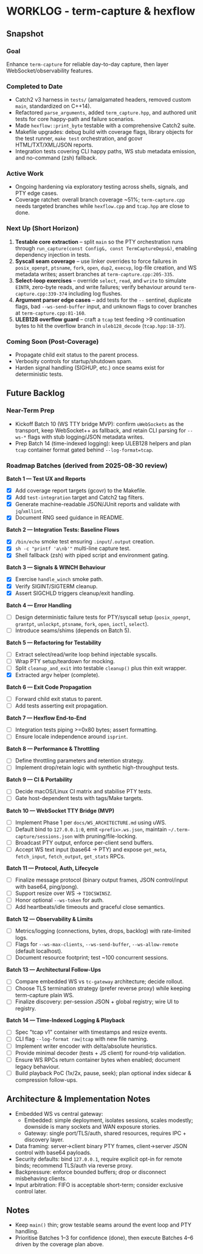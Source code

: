 # WORKLOG - term-capture & hexflow

## Snapshot

### Goal
Enhance `term-capture` for reliable day-to-day capture, then layer WebSocket/observability features.

### Completed to Date
- Catch2 v3 harness in `tests/` (amalgamated headers, removed custom `main`, standardized on C++14).
- Refactored `parse_arguments`, added `term_capture.hpp`, and authored unit tests for core happy-path and failure scenarios.
- Made `hexflow::print_byte` testable with a comprehensive Catch2 suite.
- Makefile upgrades: debug build with coverage flags, library objects for the test runner, `make test` orchestration, and gcovr HTML/TXT/XML/JSON reports.
- Integration tests covering CLI happy paths, WS stub metadata emission, and no-command (zsh) fallback.

### Active Work
- Ongoing hardening via exploratory testing across shells, signals, and PTY edge cases.
- Coverage ratchet: overall branch coverage ~51%; `term-capture.cpp` needs targeted branches while `hexflow.cpp` and `tcap.hpp` are close to done.

### Next Up (Short Horizon)
1. **Testable core extraction** – split `main` so the PTY orchestration runs through `run_capture(const Config&, const TermCaptureDeps&)`, enabling dependency injection in tests.
2. **Syscall seam coverage** – use linker overrides to force failures in `posix_openpt`, `ptsname`, `fork`, `open`, `dup2`, `execvp`, log-file creation, and WS metadata writes; assert branches at `term-capture.cpp:205-335`.
3. **Select-loop exercises** – override `select`, `read`, and `write` to simulate `EINTR`, zero-byte reads, and write failures; verify behaviour around `term-capture.cpp:339-374` including log flushes.
4. **Argument parser edge cases** – add tests for the `--` sentinel, duplicate flags, bad `--ws-send-buffer` input, and unknown flags to cover branches at `term-capture.cpp:81-160`.
5. **ULEB128 overflow guard** – craft a `tcap` test feeding >9 continuation bytes to hit the overflow branch in `uleb128_decode` (`tcap.hpp:18-37`).

### Coming Soon (Post-Coverage)
- Propagate child exit status to the parent process.
- Verbosity controls for startup/shutdown spam.
- Harden signal handling (SIGHUP, etc.) once seams exist for deterministic tests.

## Future Backlog

### Near-Term Prep
- Kickoff Batch 10 (WS TTY bridge MVP): confirm `uWebSockets` as the transport, keep WebSocket++ as fallback, and retain CLI parsing for `--ws-*` flags with stub logging/JSON metadata writes.
- Prep Batch 14 (time-indexed logging): keep ULEB128 helpers and plan `tcap` container format gated behind `--log-format=tcap`.

### Roadmap Batches (derived from 2025-08-30 review)

**Batch 1 — Test UX and Reports**
- [x] Add coverage report targets (gcovr) to the Makefile.
- [x] Add `test-integration` target and Catch2 tag filters.
- [x] Generate machine-readable JSON/JUnit reports and validate with `jq`/`xmllint`.
- [x] Document RNG seed guidance in README.

**Batch 2 — Integration Tests: Baseline Flows**
- [x] `/bin/echo` smoke test ensuring `.input`/`.output` creation.
- [x] `sh -c "printf 'a\nb'"` multi-line capture test.
- [x] Shell fallback (zsh) with piped script and environment gating.

**Batch 3 — Signals & WINCH Behaviour**
- [x] Exercise `handle_winch` smoke path.
- [x] Verify SIGINT/SIGTERM cleanup.
- [x] Assert SIGCHLD triggers cleanup/exit handling.

**Batch 4 — Error Handling**
- [ ] Design deterministic failure tests for PTY/syscall setup (`posix_openpt`, `grantpt`, `unlockpt`, `ptsname`, `fork`, `open`, `ioctl`, `select`).
- [ ] Introduce seams/shims (depends on Batch 5).

**Batch 5 — Refactoring for Testability**
- [ ] Extract select/read/write loop behind injectable syscalls.
- [ ] Wrap PTY setup/teardown for mocking.
- [ ] Split `cleanup_and_exit` into testable `cleanup()` plus thin exit wrapper.
- [x] Extracted argv helper (complete).

**Batch 6 — Exit Code Propagation**
- [ ] Forward child exit status to parent.
- [ ] Add tests asserting exit propagation.

**Batch 7 — Hexflow End-to-End**
- [ ] Integration tests piping >=0x80 bytes; assert formatting.
- [ ] Ensure locale independence around `isprint`.

**Batch 8 — Performance & Throttling**
- [ ] Define throttling parameters and retention strategy.
- [ ] Implement drop/retain logic with synthetic high-throughput tests.

**Batch 9 — CI & Portability**
- [ ] Decide macOS/Linux CI matrix and stabilise PTY tests.
- [ ] Gate host-dependent tests with tags/Make targets.

**Batch 10 — WebSocket TTY Bridge (MVP)**
- [ ] Implement Phase 1 per `docs/WS_ARCHITECTURE.md` using uWS.
- [ ] Default bind to `127.0.0.1:0`, emit `<prefix>.ws.json`, maintain `~/.term-capture/sessions.json` with pruning/file-locking.
- [ ] Broadcast PTY output, enforce per-client send buffers.
- [ ] Accept WS text input (base64 -> PTY) and expose `get_meta`, `fetch_input`, `fetch_output`, `get_stats` RPCs.

**Batch 11 — Protocol, Auth, Lifecycle**
- [ ] Finalize message protocol (binary output frames, JSON control/input with base64, ping/pong).
- [ ] Support resize over WS -> `TIOCSWINSZ`.
- [ ] Honor optional `--ws-token` for auth.
- [ ] Add heartbeats/idle timeouts and graceful close semantics.

**Batch 12 — Observability & Limits**
- [ ] Metrics/logging (connections, bytes, drops, backlog) with rate-limited logs.
- [ ] Flags for `--ws-max-clients`, `--ws-send-buffer`, `--ws-allow-remote` (default localhost).
- [ ] Document resource footprint; test ~100 concurrent sessions.

**Batch 13 — Architectural Follow-Ups**
- [ ] Compare embedded WS vs `tc-gateway` architecture; decide rollout.
- [ ] Choose TLS termination strategy (prefer reverse proxy) while keeping term-capture plain WS.
- [ ] Finalize discovery: per-session JSON + global registry; wire UI to registry.

**Batch 14 — Time-Indexed Logging & Playback**
- [ ] Spec "tcap v1" container with timestamps and resize events.
- [ ] CLI flag `--log-format raw|tcap` with new file naming.
- [ ] Implement writer encoder with delta/absolute heuristics.
- [ ] Provide minimal decoder (tests + JS client) for round-trip validation.
- [ ] Ensure WS RPCs return container bytes when enabled; document legacy behaviour.
- [ ] Build playback PoC (1x/2x, pause, seek); plan optional index sidecar & compression follow-ups.

## Architecture & Implementation Notes
- Embedded WS vs central gateway:
  - Embedded: simple deployment, isolates sessions, scales modestly; downside is many sockets and WAN exposure stories.
  - Gateway: single port/TLS/auth, shared resources, requires IPC + discovery layer.
- Data framing: server→client binary PTY frames, client→server JSON control with base64 payloads.
- Security defaults: bind `127.0.0.1`, require explicit opt-in for remote binds; recommend TLS/auth via reverse proxy.
- Backpressure: enforce bounded buffers; drop or disconnect misbehaving clients.
- Input arbitration: FIFO is acceptable short-term; consider exclusive control later.

## Notes
- Keep `main()` thin; grow testable seams around the event loop and PTY handling.
- Prioritise Batches 1–3 for confidence (done), then execute Batches 4–6 driven by the coverage plan above.
